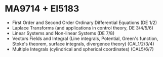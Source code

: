 # MA9714 + EI5183
- First Order and Second Order Ordinary Differential Equations (DE 1/2)
- Laplace Transforms (and applications in control theory, DE 3/4/5/6)
- Linear Systems and Non-linear Systems (DE 7/8)
- Vectors Fields and Integral (Line integrals, Potential, Green's function, Stoke's theorem, surface integrals, divergence theory) (CAL1/2/3/4)
- Multiple Integrals (cylindrical and spherical coordinates) (CAL5/6/7)
